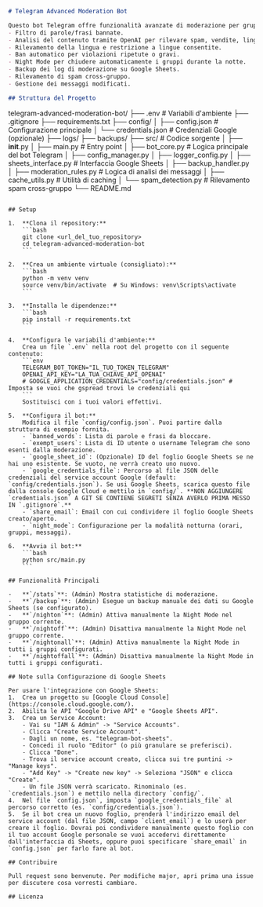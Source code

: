 ```markdown
# Telegram Advanced Moderation Bot

Questo bot Telegram offre funzionalità avanzate di moderazione per gruppi, tra cui:
- Filtro di parole/frasi bannate.
- Analisi del contenuto tramite OpenAI per rilevare spam, vendite, linguaggio inappropriato.
- Rilevamento della lingua e restrizione a lingue consentite.
- Ban automatico per violazioni ripetute o gravi.
- Night Mode per chiudere automaticamente i gruppi durante la notte.
- Backup dei log di moderazione su Google Sheets.
- Rilevamento di spam cross-gruppo.
- Gestione dei messaggi modificati.

## Struttura del Progetto

```
telegram-advanced-moderation-bot/
├── .env                      # Variabili d'ambiente
├── .gitignore
├── requirements.txt
├── config/
│   ├── config.json           # Configurazione principale
│   └── credentials.json      # Credenziali Google (opzionale)
├── logs/
├── backups/
├── src/                      # Codice sorgente
│   ├── __init__.py
│   ├── main.py               # Entry point
│   ├── bot_core.py           # Logica principale del bot Telegram
│   ├── config_manager.py
│   ├── logger_config.py
│   ├── sheets_interface.py   # Interfaccia Google Sheets
│   ├── backup_handler.py
│   ├── moderation_rules.py   # Logica di analisi dei messaggi
│   ├── cache_utils.py        # Utilità di caching
│   └── spam_detection.py     # Rilevamento spam cross-gruppo
└── README.md
```

## Setup

1.  **Clona il repository:**
    ```bash
    git clone <url_del_tuo_repository>
    cd telegram-advanced-moderation-bot
    ```

2.  **Crea un ambiente virtuale (consigliato):**
    ```bash
    python -m venv venv
    source venv/bin/activate  # Su Windows: venv\Scripts\activate
    ```

3.  **Installa le dipendenze:**
    ```bash
    pip install -r requirements.txt
    ```

4.  **Configura le variabili d'ambiente:**
    Crea un file `.env` nella root del progetto con il seguente contenuto:
    ```env
    TELEGRAM_BOT_TOKEN="IL_TUO_TOKEN_TELEGRAM"
    OPENAI_API_KEY="LA_TUA_CHIAVE_API_OPENAI"
    # GOOGLE_APPLICATION_CREDENTIALS="config/credentials.json" # Imposta se vuoi che gspread trovi le credenziali qui
    ```
    Sostituisci con i tuoi valori effettivi.

5.  **Configura il bot:**
    Modifica il file `config/config.json`. Puoi partire dalla struttura di esempio fornita.
    - `banned_words`: Lista di parole e frasi da bloccare.
    - `exempt_users`: Lista di ID utente o username Telegram che sono esenti dalla moderazione.
    - `google_sheet_id`: (Opzionale) ID del foglio Google Sheets se ne hai uno esistente. Se vuoto, ne verrà creato uno nuovo.
    - `google_credentials_file`: Percorso al file JSON delle credenziali del service account Google (default: `config/credentials.json`). Se usi Google Sheets, scarica questo file dalla console Google Cloud e mettilo in `config/`. **NON AGGIUNGERE `credentials.json` A GIT SE CONTIENE SEGRETI SENZA AVERLO PRIMA MESSO IN `.gitignore`.**
    - `share_email`: Email con cui condividere il foglio Google Sheets creato/aperto.
    - `night_mode`: Configurazione per la modalità notturna (orari, gruppi, messaggi).

6.  **Avvia il bot:**
    ```bash
    python src/main.py
    ```

## Funzionalità Principali

-   **`/stats`**: (Admin) Mostra statistiche di moderazione.
-   **`/backup`**: (Admin) Esegue un backup manuale dei dati su Google Sheets (se configurato).
-   **`/nighton`**: (Admin) Attiva manualmente la Night Mode nel gruppo corrente.
-   **`/nightoff`**: (Admin) Disattiva manualmente la Night Mode nel gruppo corrente.
-   **`/nightonall`**: (Admin) Attiva manualmente la Night Mode in tutti i gruppi configurati.
-   **`/nightoffall`**: (Admin) Disattiva manualmente la Night Mode in tutti i gruppi configurati.

## Note sulla Configurazione di Google Sheets

Per usare l'integrazione con Google Sheets:
1.  Crea un progetto su [Google Cloud Console](https://console.cloud.google.com/).
2.  Abilita le API "Google Drive API" e "Google Sheets API".
3.  Crea un Service Account:
    - Vai su "IAM & Admin" -> "Service Accounts".
    - Clicca "Create Service Account".
    - Dagli un nome, es. "telegram-bot-sheets".
    - Concedi il ruolo "Editor" (o più granulare se preferisci).
    - Clicca "Done".
    - Trova il service account creato, clicca sui tre puntini -> "Manage keys".
    - "Add Key" -> "Create new key" -> Seleziona "JSON" e clicca "Create".
    - Un file JSON verrà scaricato. Rinominalo (es. `credentials.json`) e mettilo nella directory `config/`.
4.  Nel file `config.json`, imposta `google_credentials_file` al percorso corretto (es. `config/credentials.json`).
5.  Se il bot crea un nuovo foglio, prenderà l'indirizzo email del service account (dal file JSON, campo `client_email`) e lo userà per creare il foglio. Dovrai poi condividere manualmente questo foglio con il tuo account Google personale se vuoi accedervi direttamente dall'interfaccia di Sheets, oppure puoi specificare `share_email` in `config.json` per farlo fare al bot.

## Contribuire

Pull request sono benvenute. Per modifiche major, apri prima una issue per discutere cosa vorresti cambiare.

## Licenza